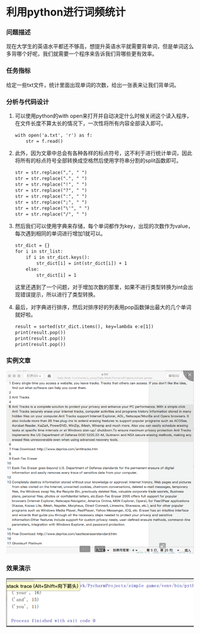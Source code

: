 # 利用python进行词频统计

### 问题描述

现在大学生的英语水平都还不够高，想提升英语水平就需要背单词，但是单词这么多背哪个好呢，我们就需要一个程序来告诉我们背哪些更有效率。
### 任务指标

给定一些txt文件，统计里面出现单词的次数，给出一张表来让我们背单词。
### 分析与代码设计

1. 可以使用python的with open来打开并自动决定什么时候关闭这个读入程序，在文件长度不算太长的情况下，一次性将所有内容全部读入即可。
    ```
    with open('a.txt', 'r') as f:
        str = f.read()
    ```

2. 此外，因为文章中总会有各种各样的标点符号，这不利于进行统计单词，因此将所有的标点符号全部转换成空格然后使用字符串分割的split函数即可。
    ```
    str = str.replace(",", " ")
    str = str.replace(".", " ")
    str = str.replace("!", " ")
    str = str.replace("?", " ")
    str = str.replace(":", " ")
    str = str.replace(";", " ")
    str = str.replace("\'", " ")
    str = str.replace("/", " ")
    ```
3. 然后我们可以使用字典来存储，每个单词都作为key，出现的次数作为value，每次遇到相同的单词进行增加1就可以。
    ```
    str_dict = {}
    for i in str_list:
        if i in str_dict.keys():
            str_dict[i] = int(str_dict[i]) + 1
        else:
            str_dict[i] = 1
    ```
    这里还遇到了一个问题，对于增加次数的那里，如果不进行类型转换为int会出现错误提示，所以进行了类型转换。
4. 最后，对字典进行排序，然后对排序好的列表用pop函数弹出最大的几个单词就好啦。
    ```
    result = sorted(str_dict.items(), key=lambda e:e[1])
    print(result.pop())
    print(result.pop())
    print(result.pop())
    ```
### 实例文章

![](passage.png)
### 效果演示

![](result.png)